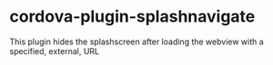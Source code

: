 cordova-plugin-splashnavigate
=============================

This plugin hides the splashscreen after loading the webview with a specified, external, URL
